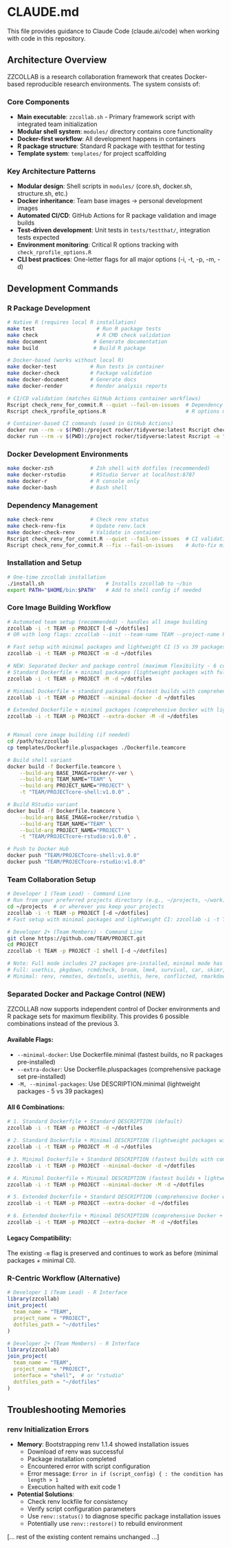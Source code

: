 # CLAUDE.md

This file provides guidance to Claude Code (claude.ai/code) when working with code in this repository.

## Architecture Overview

ZZCOLLAB is a research collaboration framework that creates Docker-based reproducible research environments. The system consists of:

### Core Components
- **Main executable**: `zzcollab.sh` - Primary framework script with integrated team initialization
- **Modular shell system**: `modules/` directory contains core functionality
- **Docker-first workflow**: All development happens in containers
- **R package structure**: Standard R package with testthat for testing
- **Template system**: `templates/` for project scaffolding

### Key Architecture Patterns
- **Modular design**: Shell scripts in `modules/` (core.sh, docker.sh, structure.sh, etc.)
- **Docker inheritance**: Team base images → personal development images
- **Automated CI/CD**: GitHub Actions for R package validation and image builds
- **Test-driven development**: Unit tests in `tests/testthat/`, integration tests expected
- **Environment monitoring**: Critical R options tracking with `check_rprofile_options.R`
- **CLI best practices**: One-letter flags for all major options (-i, -t, -p, -m, -d)

## Development Commands

### R Package Development
```bash
# Native R (requires local R installation)
make test                    # Run R package tests
make check                   # R CMD check validation
make document               # Generate documentation
make build                  # Build R package

# Docker-based (works without local R)
make docker-test           # Run tests in container
make docker-check          # Package validation
make docker-document       # Generate docs
make docker-render         # Render analysis reports

# CI/CD validation (matches GitHub Actions container workflows)
Rscript check_renv_for_commit.R --quiet --fail-on-issues  # Dependency validation
Rscript check_rprofile_options.R                          # R options monitoring

# Container-based CI commands (used in GitHub Actions)
docker run --rm -v $(PWD):/project rocker/tidyverse:latest Rscript check_renv_for_commit.R --quiet --fail-on-issues
docker run --rm -v $(PWD):/project rocker/tidyverse:latest Rscript -e "rcmdcheck::rcmdcheck(args = '--no-manual', error_on = 'warning')"
```

### Docker Development Environments
```bash
make docker-zsh            # Zsh shell with dotfiles (recommended)
make docker-rstudio        # RStudio Server at localhost:8787
make docker-r              # R console only
make docker-bash           # Bash shell
```

### Dependency Management
```bash
make check-renv            # Check renv status
make check-renv-fix        # Update renv.lock
make docker-check-renv     # Validate in container
Rscript check_renv_for_commit.R --quiet --fail-on-issues  # CI validation
Rscript check_renv_for_commit.R --fix --fail-on-issues    # Auto-fix missing packages
```

### Installation and Setup
```bash
# One-time zzcollab installation
./install.sh                    # Installs zzcollab to ~/bin
export PATH="$HOME/bin:$PATH"   # Add to shell config if needed
```

### Core Image Building Workflow
```bash
# Automated team setup (recommended) - handles all image building
zzcollab -i -t TEAM -p PROJECT [-d ~/dotfiles]
# OR with long flags: zzcollab --init --team-name TEAM --project-name PROJECT [--dotfiles ~/dotfiles]

# Fast setup with minimal packages and lightweight CI (5 vs 39 packages - faster initialization)
zzcollab -i -t TEAM -p PROJECT -m -d ~/dotfiles

# NEW: Separated Docker and package control (maximum flexibility - 6 combinations)
# Standard Dockerfile + minimal packages (lightweight packages with full Docker environment)
zzcollab -i -t TEAM -p PROJECT -M -d ~/dotfiles

# Minimal Dockerfile + standard packages (fastest builds with comprehensive packages)
zzcollab -i -t TEAM -p PROJECT --minimal-docker -d ~/dotfiles

# Extended Dockerfile + minimal packages (comprehensive Docker with lightweight packages)
zzcollab -i -t TEAM -p PROJECT --extra-docker -M -d ~/dotfiles


# Manual core image building (if needed)
cd /path/to/zzcollab
cp templates/Dockerfile.pluspackages ./Dockerfile.teamcore

# Build shell variant
docker build -f Dockerfile.teamcore \
    --build-arg BASE_IMAGE=rocker/r-ver \
    --build-arg TEAM_NAME="TEAM" \
    --build-arg PROJECT_NAME="PROJECT" \
    -t "TEAM/PROJECTcore-shell:v1.0.0" .

# Build RStudio variant
docker build -f Dockerfile.teamcore \
    --build-arg BASE_IMAGE=rocker/rstudio \
    --build-arg TEAM_NAME="TEAM" \
    --build-arg PROJECT_NAME="PROJECT" \
    -t "TEAM/PROJECTcore-rstudio:v1.0.0" .

# Push to Docker Hub
docker push "TEAM/PROJECTcore-shell:v1.0.0"
docker push "TEAM/PROJECTcore-rstudio:v1.0.0"
```

### Team Collaboration Setup
```bash
# Developer 1 (Team Lead) - Command Line
# Run from your preferred projects directory (e.g., ~/projects, ~/work)
cd ~/projects  # or wherever you keep your projects
zzcollab -i -t TEAM -p PROJECT [-d ~/dotfiles]
# Fast setup with minimal packages and lightweight CI: zzcollab -i -t TEAM -p PROJECT -m [-d ~/dotfiles]

# Developer 2+ (Team Members) - Command Line
git clone https://github.com/TEAM/PROJECT.git
cd PROJECT
zzcollab -t TEAM -p PROJECT -I shell [-d ~/dotfiles]

# Note: Full mode includes 27 packages pre-installed, minimal mode has 8 essential packages
# Full: usethis, pkgdown, rcmdcheck, broom, lme4, survival, car, skimr, visdat, etc.
# Minimal: renv, remotes, devtools, usethis, here, conflicted, rmarkdown, knitr
```

### Separated Docker and Package Control (NEW)

ZZCOLLAB now supports independent control of Docker environments and R package sets for maximum flexibility. This provides 6 possible combinations instead of the previous 3.

#### Available Flags:
- `--minimal-docker`: Use Dockerfile.minimal (fastest builds, no R packages pre-installed)
- `--extra-docker`: Use Dockerfile.pluspackages (comprehensive package set pre-installed)
- `-M, --minimal-packages`: Use DESCRIPTION.minimal (lightweight packages - 5 vs 39 packages)

#### All 6 Combinations:
```bash
# 1. Standard Dockerfile + Standard DESCRIPTION (default)
zzcollab -i -t TEAM -p PROJECT -d ~/dotfiles

# 2. Standard Dockerfile + Minimal DESCRIPTION (lightweight packages with full Docker)
zzcollab -i -t TEAM -p PROJECT -M -d ~/dotfiles

# 3. Minimal Dockerfile + Standard DESCRIPTION (fastest builds with comprehensive packages)
zzcollab -i -t TEAM -p PROJECT --minimal-docker -d ~/dotfiles

# 4. Minimal Dockerfile + Minimal DESCRIPTION (fastest builds + lightweight packages)
zzcollab -i -t TEAM -p PROJECT --minimal-docker -M -d ~/dotfiles

# 5. Extended Dockerfile + Standard DESCRIPTION (comprehensive Docker with full packages)
zzcollab -i -t TEAM -p PROJECT --extra-docker -d ~/dotfiles

# 6. Extended Dockerfile + Minimal DESCRIPTION (comprehensive Docker + lightweight packages)
zzcollab -i -t TEAM -p PROJECT --extra-docker -M -d ~/dotfiles
```

#### Legacy Compatibility:
The existing `-m` flag is preserved and continues to work as before (minimal packages + minimal CI).

### R-Centric Workflow (Alternative)
```r
# Developer 1 (Team Lead) - R Interface
library(zzcollab)
init_project(
  team_name = "TEAM",
  project_name = "PROJECT", 
  dotfiles_path = "~/dotfiles"
)

# Developer 2+ (Team Members) - R Interface
library(zzcollab)
join_project(
  team_name = "TEAM",
  project_name = "PROJECT",
  interface = "shell",  # or "rstudio"
  dotfiles_path = "~/dotfiles"
)
```

## Troubleshooting Memories

### renv Initialization Errors
- **Memory**: Bootstrapping renv 1.1.4 showed installation issues
  - Download of renv was successful
  - Package installation completed 
  - Encountered error with script configuration
  - Error message: `Error in if (script_config) { : the condition has length > 1`
  - Execution halted with exit code 1
- **Potential Solutions**:
  - Check renv lockfile for consistency
  - Verify script configuration parameters
  - Use `renv::status()` to diagnose specific package installation issues
  - Potentially use `renv::restore()` to rebuild environment

[... rest of the existing content remains unchanged ...]